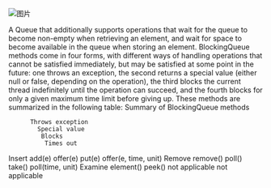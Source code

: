 ![图片](https://user-images.githubusercontent.com/9653509/151100812-192a7f5a-5443-44da-ae85-d8101e091e2a.png)

A Queue that additionally supports operations that wait for the queue to become non-empty when retrieving an element, and wait for space to become available in the queue when storing an element.
BlockingQueue methods come in four forms, with different ways of handling operations that cannot be satisfied immediately, but may be satisfied at some point in the future: one throws an exception, the second returns a special value (either null or false, depending on the operation), the third blocks the current thread indefinitely until the operation can succeed, and the fourth blocks for only a given maximum time limit before giving up. These methods are summarized in the following table:
Summary of BlockingQueue methods

          Throws exception
            Special value
             Blocks
              Times out
Insert
add(e)
offer(e)
put(e)
offer(e, time, unit)
Remove
remove()
poll()
take()
poll(time, unit)
Examine
element()
peek()
not applicable
not applicable
